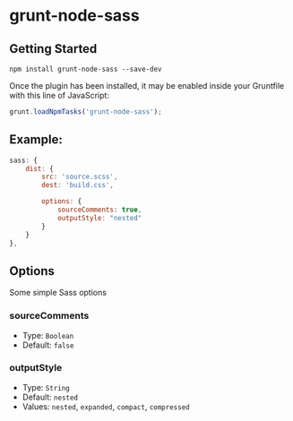 # grunt-node-sass

## Getting Started

```shell
npm install grunt-node-sass --save-dev
```

Once the plugin has been installed, it may be enabled inside your Gruntfile with this line of JavaScript:

```js
grunt.loadNpmTasks('grunt-node-sass');
```

## Example:

```js
sass: {
    dist: {
        src: 'source.scss',
        dest: 'build.css',

        options: {
            sourceComments: true,
            outputStyle: "nested"
        }
    }
},
```

## Options

Some simple Sass options

### sourceComments

- Type: `Boolean`
- Default: `false`

### outputStyle

- Type: `String`
- Default: `nested`
- Values: `nested`, `expanded`, `compact`, `compressed`
